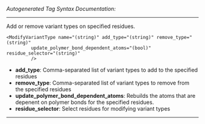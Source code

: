 _Autogenerated Tag Syntax Documentation:_

---
Add or remove variant types on specified residues.

```
<ModifyVariantType name="(string)" add_type="(string)" remove_type="(string)"
         update_polymer_bond_dependent_atoms="(bool)" residue_selector="(string)"
         />
```

-   **add_type**: Comma-separated list of variant types to add to the specified residues
-   **remove_type**: Comma-separated list of variant types to remove from the specified residues
-   **update_polymer_bond_dependent_atoms**: Rebuilds the atoms that are depenent on polymer bonds for the specified residues.
-   **residue_selector**: Select residues for modifying variant types

---
